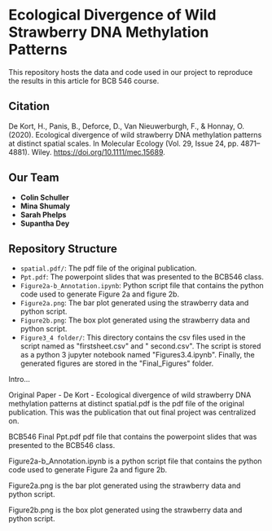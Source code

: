 # Ecological Divergence of Wild Strawberry DNA Methylation Patterns

This repository hosts the data and code used in our project to reproduce the results in this article for BCB 546 course.

## Citation
De Kort, H., Panis, B., Deforce, D., Van Nieuwerburgh, F., & Honnay, O. (2020). Ecological ​divergence of wild strawberry DNA methylation patterns at distinct spatial scales. In ​Molecular Ecology (Vol. 29, Issue 24, pp. 4871–4881). Wiley. https://doi.org/10.1111/mec.15689.

## Our Team
- **Colin Schuller**
- **Mina Shumaly**
- **Sarah Phelps**
- **Supantha Dey**

## Repository Structure
- `spatial.pdf/`: The pdf file of the original publication.
- `Ppt.pdf`: The powerpoint slides that was presented to the BCB546 class.
- `Figure2a-b_Annotation.ipynb`: Python script file that contains the python code used to generate Figure 2a and figure 2b.
- `Figure2a.png`: The bar plot generated using the strawberry data and python script. 
- `Figure2b.png`: The box plot generated using the strawberry data and python script.
- `Figure3_4 folder/`: This directory contains the csv files used in the script named as "firstsheet.csv" and " second.csv". The script is stored as a python 3 jupyter notebook named "Figures3.4.ipynb". Finally, the generated figures are stored in the "Final_Figures" folder.





Intro...

Original Paper - De Kort - Ecological divergence of wild strawberry DNA methylation patterns at distinct spatial.pdf is the pdf file of the original publication. 
This was the publication that out final project was centralized on.

BCB546 Final Ppt.pdf pdf file that contains the powerpoint slides that was presented to the BCB546 class. 

Figure2a-b_Annotation.ipynb is a python script file that contains the python code used to generate Figure 2a and figure 2b. 

Figure2a.png is the bar plot generated using the strawberry data and python script. 

Figure2b.png is the box plot generated using the strawberry data and python script.
